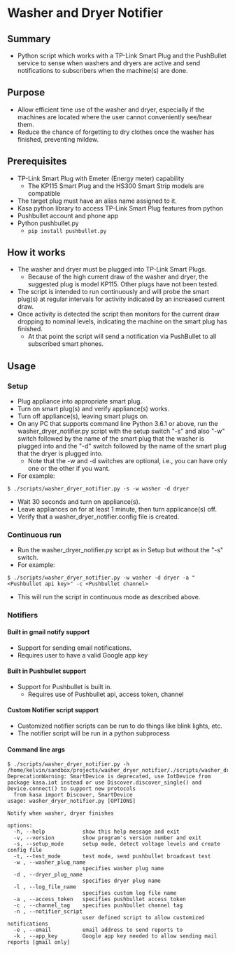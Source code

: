 # Washer and Dryer Notifier
## Summary
- Python script which works with a TP-Link Smart Plug and the PushBullet service to sense when washers and dryers are active and send notifications to subscribers when the machine(s) are done.
## Purpose
- Allow efficient time use of the washer and dryer, especially if the machines are located where the user cannot conveniently see/hear them.
- Reduce the chance of forgetting to dry clothes once the washer has finished, preventing mildew.
## Prerequisites
- TP-Link Smart Plug with Emeter (Energy meter) capability
  - The KP115 Smart Plug and the HS300 Smart Strip models are compatible
- The target plug must have an alias name assigned to it.
- Kasa python library to access TP-Link Smart Plug features from python
- Pushbullet account and phone app
- Python pushbullet.py
  - ``` pip install pushbullet.py ```
## How it works
- The washer and dryer must be plugged into TP-Link Smart Plugs.
  - Because of the high current draw of the washer and dryer, the suggested plug is model KP115.  Other plugs have not been tested.
- The script is intended to run continuously and will probe the smart plug(s) at regular intervals for activity indicated by an increased current draw.
- Once activity is detected the script then monitors for the current draw dropping to nominal levels, indicating the machine on the smart plug has finished.
  - At that point the script will send a notification via PushBullet to all subscribed smart phones.
## Usage
### Setup
- Plug appliance into appropriate smart plug.
- Turn on smart plug(s) and verify appliance(s) works.
- Turn off appliance(s), leaving smart plugs on.
- On any PC that supports command line Python 3.6.1 or above, run the washer_dryer_notifier.py script with the setup switch "-s" and also "-w" switch followed by the name of the smart plug that the washer is plugged into and the "-d" switch followed by the name of the smart plug that the dryer is plugged into.
  - Note that the -w and -d switches are optional, i.e., you can have only one or the other if you want.
- For example:
```
$ ./scripts/washer_dryer_notifier.py -s -w washer -d dryer
```
- Wait 30 seconds and turn on appliance(s).
- Leave appliances on for at least 1 minute, then turn applicance(s) off.
- Verify that a washer_dryer_notifier.config file is created.
### Continuous run
- Run the washer_dryer_notifier.py script as in Setup but without the "-s" switch.
- For example:
```
$ ./scripts/washer_dryer_notifier.py -w washer -d dryer -a "<Pushbullet api key>" -c <Pushbullet channel>
```

- This will run the script in continuous mode as described above.
### Notifiers
#### Built in gmail notify support
- Support for sending email notifications.
- Requires user to have a valid Google app key
#### Built in Pushbullet support
- Support for Pushbullet is built in.
  - Requires use of Pushbullet api, access token, channel
#### Custom Notifier script support
- Customized notifier scripts can be run to do things like blink lights, etc.
- The notifier script will be run in a python subprocess
#### Command line args
```
$ ./scripts/washer_dryer_notifier.py -h
/home/kelvin/sandbox/projects/washer_dryer_notifier/./scripts/washer_dryer_notifier.py:4: DeprecationWarning: SmartDevice is deprecated, use IotDevice from package kasa.iot instead or use Discover.discover_single() and Device.connect() to support new protocols
  from kasa import Discover, SmartDevice
usage: washer_dryer_notifier.py [OPTIONS]

Notify when washer, dryer finishes

options:
  -h, --help            show this help message and exit
  -v, --version         show program's version number and exit
  -s, --setup_mode      setup mode, detect voltage levels and create config file
  -t, --test_mode       test mode, send pushbullet broadcast test
  -w , --washer_plug_name 
                        specifies washer plug name
  -d , --dryer_plug_name 
                        specifies dryer plug name
  -l , --log_file_name 
                        specifies custom log file name
  -a , --access_token   specifies pushbullet access token
  -c , --channel_tag    specifies pushbullet channel tag
  -n , --notifier_script 
                        user defined script to allow customized notifications
  -e , --email          email address to send reports to
  -k , --app_key        Google app key needed to allow sending mail reports [gmail only]
```
